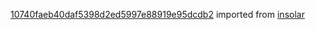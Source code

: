 [10740faeb40daf5398d2ed5997e88919e95dcdb2](https://github.com/insolar/insolar/commit/10740faeb40daf5398d2ed5997e88919e95dcdb2) imported from [insolar](https://github.com/insolar/insolar)
